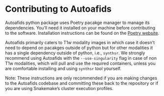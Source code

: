 # Contributing to Autoafids

Autoafids python package uses Poetry pacakge manager to manage its dependencies. You’ll need it installed on your machine before contributing to the software. Installation instructions can be found on the 
[Poetry website](https://python-poetry.org/docs/master/#installation).

Autoafids primarily caters to T1w modality images in which case it doesn't need to depend on pacakges outside of python but for other modalities it has a single dependency outside of python, i.e., `synthsr`. We strongly recommend using Autoafids with the `--use-singularity` flag in case of non T1w modalities, which will pull and use the required containers, unless you are comfortable installing and using `synthsr` tool yourself.

Note: These instructions are only recommended if you are making changes to the Autoafids codebase and committing these back to the repository or if you are using Snakemake’s cluster execution profiles.